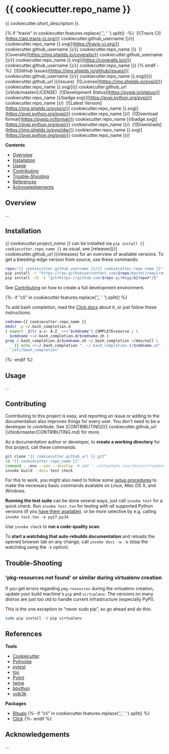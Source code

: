# {{ cookiecutter.repo_name }}

{{ cookiecutter.short_description }}.

{% if "travis" in cookiecutter.features.replace(',', ' ').split() -%}
 [![Travis CI](https://api.travis-ci.org/{{ cookiecutter.github_username }}/{{ cookiecutter.repo_name }}.svg)](https://travis-ci.org/{{ cookiecutter.github_username }}/{{ cookiecutter.repo_name }})
 [![Coveralls](https://img.shields.io/coveralls/{{ cookiecutter.github_username }}/{{ cookiecutter.repo_name }}.svg)](https://coveralls.io/r/{{ cookiecutter.github_username }}/{{ cookiecutter.repo_name }})
{% endif -%}
 [![GitHub Issues](https://img.shields.io/github/issues/{{ cookiecutter.github_username }}/{{ cookiecutter.repo_name }}.svg)]({{ cookiecutter.github_url }}/issues)
 [![License](https://img.shields.io/pypi/l/{{ cookiecutter.repo_name }}.svg)]({{ cookiecutter.github_url }}/blob/master/LICENSE)
 [![Development Status](https://pypip.in/status/{{ cookiecutter.repo_name }}/badge.svg)](https://pypi.python.org/pypi/{{ cookiecutter.repo_name }}/)
 [![Latest Version](https://img.shields.io/pypi/v/{{ cookiecutter.repo_name }}.svg)](https://pypi.python.org/pypi/{{ cookiecutter.repo_name }}/)
 [![Download format](https://pypip.in/format/{{ cookiecutter.repo_name }}/badge.svg)](https://pypi.python.org/pypi/{{ cookiecutter.repo_name }}/)
 [![Downloads](https://img.shields.io/pypi/dw/{{ cookiecutter.repo_name }}.svg)](https://pypi.python.org/pypi/{{ cookiecutter.repo_name }}/)

**Contents**

 * [Overview](#overview)
 * [Installation](#installation)
 * [Usage](#usage)
 * [Contributing](#contributing)
 * [Trouble-Shooting](#trouble-shooting)
 * [References](#references)
 * [Acknowledgements](#acknowledgements)


## Overview

…


## Installation

*{{ cookiecutter.project_name }}* can be installed via ``pip install {{ cookiecutter.repo_name }}`` as usual,
see [releases]({{ cookiecutter.github_url }}/releases) for an overview of available versions.
To get a bleeding-edge version from source, use these commands:

```sh
repo="{{ cookiecutter.github_username }}/{{ cookiecutter.repo_name }}"
pip install -r "https://raw.githubusercontent.com/$repo/master/requirements.txt"
pip install -UI -e "git+https://github.com/$repo.git#egg=${repo#*/}"
```

See [Contributing](#contributing) on how to create a full development environment.

{%- if "cli" in cookiecutter.features.replace(',', ' ').split() %}

To add bash completion, read the [Click docs](http://click.pocoo.org/4/bashcomplete/#activation) about it,
or just follow these instructions:

```sh
cmdname={{ cookiecutter.repo_name }}
mkdir -p ~/.bash_completion.d
( export _$(tr a-z- A-Z_ <<<"$cmdname")_COMPLETE=source ; \
  $cmdname >~/.bash_completion.d/$cmdname.sh )
grep /.bash_completion.d/$cmdname.sh ~/.bash_completion >/dev/null \
    || echo >>~/.bash_completion ". ~/.bash_completion.d/$cmdname.sh"
. "/etc/bash_completion"
```
{%- endif %}


## Usage

…


## Contributing

Contributing to this project is easy, and reporting an issue or
adding to the documentation also improves things for every user.
You don’t need to be a developer to contribute.
See [CONTRIBUTING]({{ cookiecutter.github_url }}/blob/master/CONTRIBUTING.md) for more.

As a documentation author or developer,
to **create a working directory** for this project,
call these commands:

```sh
git clone "{{ cookiecutter.github_url }}.git"
cd "{{ cookiecutter.repo_name }}"
command . .env --yes --develop  # add '--virtualenv /usr/bin/virtualenv' for Python2
invoke build --docs test check
```

For this to work, you might also need to follow some
[setup procedures](https://py-generic-project.readthedocs.io/en/latest/installing.html#quick-setup)
to make the necessary basic commands available on *Linux*, *Mac OS X*, and *Windows*.

**Running the test suite** can be done several ways, just call ``invoke test`` for a quick check.
Run ``invoke test.tox`` for testing with *all* supported Python versions
(if you [have them available](https://github.com/jhermann/priscilla/tree/master/pyenv)),
or be more selective by e.g. calling ``invoke test.tox -e py27,py34``.

Use ``invoke check`` to **run a code-quality scan**.

To **start a watchdog that auto-rebuilds documentation** and reloads the opened browser tab on any change,
call ``invoke docs -w -b`` (stop the watchdog using the ``-k`` option).


## Trouble-Shooting

### 'pkg-resources not found' or similar during virtualenv creation

If you get errors regarding ``pkg-resources`` during the virtualenv creation,
update your build machine's ``pip`` and ``virtualenv``.
The versions on many distros are just too old to handle current infrastructure (especially PyPI).

This is the one exception to “never sudo pip”, so go ahead and do this:

```sh
sudo pip install -U pip virtualenv
```


## References

**Tools**

* [Cookiecutter](http://cookiecutter.readthedocs.io/en/latest/)
* [PyInvoke](http://www.pyinvoke.org/)
* [pytest](http://pytest.org/latest/contents.html)
* [tox](https://tox.readthedocs.io/en/latest/)
* [Pylint](http://docs.pylint.org/)
* [twine](https://github.com/pypa/twine#twine)
* [bpython](http://docs.bpython-interpreter.org/)
* [yolk3k](https://github.com/myint/yolk#yolk)

**Packages**

* [Rituals](https://jhermann.github.io/rituals)
{%- if "cli" in cookiecutter.features.replace(',', ' ').split() %}
* [Click](http://click.pocoo.org/)
{%- endif %}


## Acknowledgements

…
